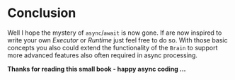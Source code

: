 # Conclusion

Well I hope the mystery of `async`/`await` is now gone. If are now inspired to write your own *Executor* or *Runtime* just feel free to do so. With those basic concepts you also could extend the functionality of the `Brain` to support more advanced features also often required in async processing.

**Thanks for reading this small book - happy async coding ...**
